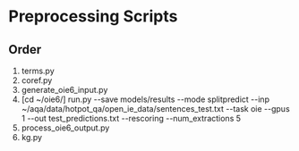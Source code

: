 # Preprocessing Scripts

## Order

1. terms.py
2. coref.py
3. generate_oie6_input.py
4. [cd ~/oie6/] run.py --save models/results --mode splitpredict --inp ~/aqa/data/hotpot_qa/open_ie_data/sentences_test.txt --task oie --gpus 1 --out test_predictions.txt --rescoring --num_extractions 5
5. process_oie6_output.py
6. kg.py